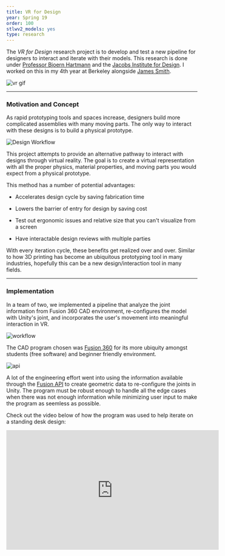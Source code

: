 ```yaml
---
title: VR for Design
year: Spring 19
order: 100
stlwv2_models: yes
type: research
---
```



The *VR for Design* research project is to develop and test a new pipeline for designers to interact and iterate with their models. 
This research is done under [Professor Bjoern Hartmann](https://people.eecs.berkeley.edu/~bjoern/) and the [Jacobs Institute for Design](https://jacobsinstitute.berkeley.edu/). 
I worked on this in my 4th year at Berkeley alongside [James Smith](https://www.linkedin.com/in/jdsmithcoder/).

![vr gif](/website/assets/images/YoutubeVr_1.gif)

---


### Motivation and Concept

As rapid prototyping tools and spaces increase, designers build more complicated assemblies with many moving parts.
The only way to interact with these designs is to build a physical prototype.

![Design Workflow](/website/assets/images/Vr4designFlow.JPG)

This project attempts to provide an alternative pathway to interact with designs through virtual reality.
The goal is to create a virtual representation with all the proper physics, material properties, and moving parts you would expect from a physical prototype.


This method has a number of potential advantages:

- Accelerates design cycle by saving fabrication time

- Lowers the barrier of entry for design by saving cost

- Test out ergonomic issues and relative size that you can't visualize from a screen

- Have interactable design reviews with multiple parties

With every iteration cycle, these benefits get realized over and over.
Similar to how 3D printing has become an ubiquitous prototyping tool in many industries, hopefully this can be a new design/interaction tool in many fields.

---

### Implementation

In a team of two, we implemented a pipeline that analyze the joint information from Fusion 360 CAD environment, re-configures the model with Unity's joint, and incorporates the user's movement into meaningful interaction in VR. 

![workflow](/website/assets/images/vrWorkflow.png)

The CAD program chosen was [Fusion 360](https://www.autodesk.com/products/fusion-360/overview#banner) for its more ubiquity amongst students (free software) and beginner friendly environment.

![api](/website/assets/images/Vr4designAPI.JPG)

A lot of the engineering effort went into using the information available through the [Fusion API](https://help.autodesk.com/view/fusion360/ENU/?guid=GUID-7B5A90C8-E94C-48DA-B16B-430729B734DC) to create geometric data to re-configure the joints in Unity.
The program must be robust enough to handle all the edge cases when there was not enough information while minimizing user input to make the program as seemless as possible. 

Check out the video below of how the program was used to help iterate on a standing desk design:

<iframe width="560" height="315" src="https://www.youtube.com/embed/BJeVW7IxlvY" frameborder="0" allow="accelerometer; autoplay; encrypted-media; gyroscope; picture-in-picture" allowfullscreen></iframe>
